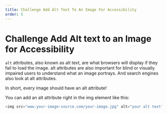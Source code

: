 ```yaml
---
title: Challenge Add Alt Text To An Image For Accessibility
order: 5
---
```

# Challenge Add Alt text to an Image for Accessibility

`alt` attributes, also known as alt text, are what browsers will display if they fail to load the image. alt attributes are also important for blind or visually impaired users to understand what an image portrays. And search engines also look at alt attributes.

In short, every image should have an alt attribute!

You can add an alt attribute right in the img element like this:

```javascript
<img src="www.your-image-source.com/your-image.jpg" alt="your alt text"/>
```

